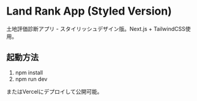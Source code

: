 # Land Rank App (Styled Version)

土地評価診断アプリ - スタイリッシュデザイン版。Next.js + TailwindCSS使用。

## 起動方法

1. npm install
2. npm run dev

またはVercelにデプロイして公開可能。